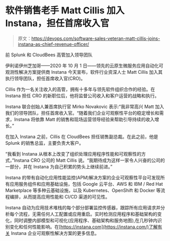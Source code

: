 # 软件销售老手 Matt Cillis 加入 Instana，担任首席收入官

> 原文：<https://devops.com/software-sales-veteran-matt-cillis-joins-instana-as-chief-revenue-officer/>

前 Splunk 和 CloudBees 高管加入领导团队

伊利诺伊州芝加哥——2020 年 10 月 1 日——领先的云原生微服务应用自动化可观测性解决方案提供商 Instana 今天宣布，软件行业资深人士 Matt Cillis 加入其执行领导团队，担任首席收入官(CRO)。

Cillis 作为一名关注收入的高管，拥有十多年与领先软件组织合作的经验。在 Instana 担任 CRO 的新职位后，他将监督公司收入和客户运营的战略和执行。

Instana 联合创始人兼首席执行官 Mirko Novakovic 表示:“我非常高兴 Matt 加入我们的领导团队，担任首席收入官。“随着我们企业可观察性平台的稳定增长和需求，Instana 将依靠 Matt 的销售和现场运营领导经验来帮助引导持续的收入增长。”

在加入 Instana 之前，Cillis 在 CloudBees 担任销售副总裁。在此之前，他是 Splunk 的销售总监，主要负责大客户。

“我看到 Instana 从根本上改变了组织处理应用程序性能和可观察性的方式，”Instana CRO 公司的 Matt Cillis 说。“我期待成为这样一家令人兴奋的公司的一部分，并在 Instana 为自己积累的势头上继续前进。”

Instana 的带有自动化应用性能监控(APM)解决方案的企业可观察性平台可发现所有应用服务组件和应用基础设施，包括 Google 云平台、AWS 和 IBM / Red Hat Marketplace 等多种云基础设施，以及 Kubernetes、OpenShift 和 Docker 等流程编排，从而提高应用性能和 CI/CD 渠道的可见性。

Instana 自动为应用技术堆栈的每个部分部署监控传感器，跟踪所有应用请求并分析每个流程，无需任何人工配置或应用重启。实时检测应用程序和基础架构的变化，同时调整内部模型和可视化(应用程序、基础架构和服务地图),在几秒钟内识别变化和任何性能影响。在[https://instana.com](https://instana.com/)了解有关 Instana 企业可观察性解决方案的更多信息。